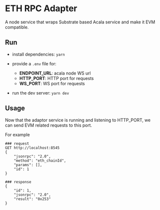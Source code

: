 # ETH RPC Adapter

A node service that wraps Substrate based Acala service and make it EVM compatible.

## Run
- install dependencies: `yarn`

- provide a `.env` file for:
  - **ENDPOINT_URL**: acala node WS url
  - **HTTP_PORT**: HTTP port for requests
  - **WS_PORT**: WS port for requests

- run the dev server: `yarn dev`

## Usage
Now that the adaptor service is running and listening to HTTP_PORT, we can send EVM related requests to this port.

For example
```
### request
GET http://localhost:8545
{
    "jsonrpc": "2.0",
    "method": "eth_chainId",
    "params": [],
    "id": 1
}

### response
{
    "id": 1,
    "jsonrpc": "2.0",
    "result": "0x253"
}
```
